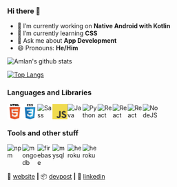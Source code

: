 ### Hi there 👋

- 🔭 I’m currently working on **Native Android with Kotlin**
- 🌱 I’m currently learning **CSS**
- 💬 Ask me about **App Development**
- 😄 Pronouns: **He/Him**

![Amlan's github stats](https://github-readme-stats.vercel.app/api?username=amlannandy&show_icons=true&count_private=true)

[![Top Langs](https://github-readme-stats.vercel.app/api/top-langs/?username=amlannandy&layout=compact&langs_count=6&hide=html,scss)](https://github.com/amlannandy/github-readme-stats)

### Languages and Libraries

<img align="left" alt="HTML5" width="35px" src="https://raw.githubusercontent.com/github/explore/80688e429a7d4ef2fca1e82350fe8e3517d3494d/topics/html/html.png" />
<img align="left" alt="CSS3" width="35px" src="https://raw.githubusercontent.com/github/explore/80688e429a7d4ef2fca1e82350fe8e3517d3494d/topics/css/css.png" />
<img align="left" alt="Sass" width="35px" src="https://www.vectorlogo.zone/logos/sass-lang/sass-lang-icon.svg" />
<img align="left" alt="JS" width="35px" src="https://raw.githubusercontent.com/github/explore/80688e429a7d4ef2fca1e82350fe8e3517d3494d/topics/javascript/javascript.png" />
<img align="left" alt="Java" width="35px" src="https://www.vectorlogo.zone/logos/java/java-icon.svg" />
<img align="left" alt="Python" width="35px" src="https://www.vectorlogo.zone/logos/python/python-icon.svg" />
<img align="left" alt="React" width="35px" src="https://2.bp.blogspot.com/-tzm1twY_ENM/XlCRuI0ZkRI/AAAAAAAAOso/BmNOUANXWxwc5vwslNw3WpjrDlgs9PuwQCLcBGAsYHQ/s1600/pasted%2Bimage%2B0.png" />
<img align="left" alt="React" width="35px" src="https://cdn.iconscout.com/icon/free/png-512/flutter-2038877-1720090.png" />
<img align="left" alt="React" width="35px" src="https://www.vectorlogo.zone/logos/reactjs/reactjs-icon.svg" />
<img align="left" alt="NodeJS" width="35px" src="https://www.vectorlogo.zone/logos/nodejs/nodejs-icon.svg" />
<br />
<br />

### Tools and other stuff

<img align="left" alt="npm" width="35px" src="https://www.vectorlogo.zone/logos/npmjs/npmjs-icon.svg" />
<img align="left" alt="mongodb" width="35px" src="https://www.vectorlogo.zone/logos/mongodb/mongodb-icon.svg" />
<img align="left" alt="firebase" width="35px" src="https://www.vectorlogo.zone/logos/firebase/firebase-icon.svg" />
<img align="left" alt="mysql" width="35px" src="https://www.vectorlogo.zone/logos/mysql/mysql-icon.svg" />
<img align="left" alt="heroku" width="35px" src="https://www.vectorlogo.zone/logos/heroku/heroku-icon.svg" />
<img align="left" alt="heroku" width="35px" src="https://upload.wikimedia.org/wikipedia/commons/thumb/c/c2/Adobe_XD_CC_icon.svg/1200px-Adobe_XD_CC_icon.svg.png" />
<br />
<br />
<br />

🏡 [website][website] **|** 
📦 [devpost][devpost] **|** 
👔 [linkedin][linkedin]

[website]: https://amlannandy.github.io/
[linkedin]: https://www.linkedin.com/in/amlan-nandy/
[devpost]: https://devpost.com/amlannandy5
